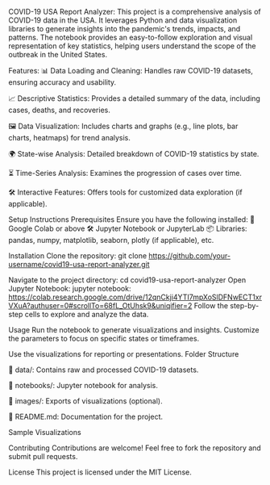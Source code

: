 COVID-19 USA Report Analyzer: This project is a comprehensive analysis of COVID-19 data in the USA. It leverages Python and data visualization libraries to generate insights into the pandemic's trends, impacts, and patterns. The notebook provides an easy-to-follow exploration and visual representation of key statistics, helping users understand the scope of the outbreak in the United States.

Features:
📊 Data Loading and Cleaning: Handles raw COVID-19 datasets, ensuring accuracy and usability.

📈 Descriptive Statistics: Provides a detailed summary of the data, including cases, deaths, and recoveries.

🖼️ Data Visualization: Includes charts and graphs (e.g., line plots, bar charts, heatmaps) for trend analysis.

🌍 State-wise Analysis: Detailed breakdown of COVID-19 statistics by state.

⏳ Time-Series Analysis: Examines the progression of cases over time.

🛠️ Interactive Features: Offers tools for customized data exploration (if applicable).


Setup Instructions
Prerequisites
Ensure you have the following installed:
🐍 Google Colab or above
🛠️ Jupyter Notebook or JupyterLab
📦 Libraries: pandas, numpy, matplotlib, seaborn, plotly (if applicable), etc.

Installation
Clone the repository:
git clone https://github.com/your-username/covid19-usa-report-analyzer.git

Navigate to the project directory:
cd covid19-usa-report-analyzer
Open Jupyter Notebook:
jupyter notebook:
https://colab.research.google.com/drive/12qnCkji4YTI7mpXoSlDFNwECT1xrVXuA?authuser=0#scrollTo=68fL_OtUhsk9&uniqifier=2
Follow the step-by-step cells to explore and analyze the data.


Usage
Run the notebook to generate visualizations and insights.
Customize the parameters to focus on specific states or timeframes.


Use the visualizations for reporting or presentations.
Folder Structure

📂 data/: Contains raw and processed COVID-19 datasets.

📂 notebooks/: Jupyter notebook for analysis.

📂 images/: Exports of visualizations (optional).

📄 README.md: Documentation for the project.

Sample Visualizations

Contributing
Contributions are welcome! Feel free to fork the repository and submit pull requests.

License
This project is licensed under the MIT License.
